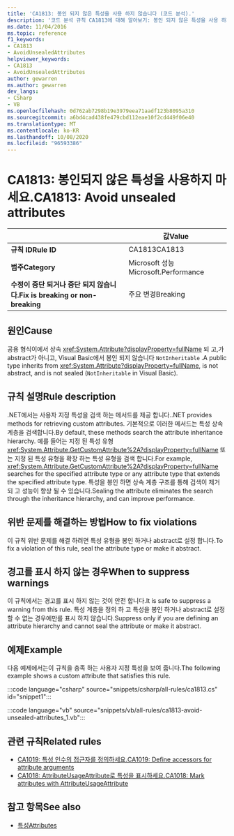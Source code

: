 ```yaml
---
title: 'CA1813: 봉인 되지 않은 특성을 사용 하지 않습니다 (코드 분석).'
description: '코드 분석 규칙 CA1813에 대해 알아보기: 봉인 되지 않은 특성을 사용 하지 않습니다.'
ms.date: 11/04/2016
ms.topic: reference
f1_keywords:
- CA1813
- AvoidUnsealedAttributes
helpviewer_keywords:
- CA1813
- AvoidUnsealedAttributes
author: gewarren
ms.author: gewarren
dev_langs:
- CSharp
- VB
ms.openlocfilehash: 0d762ab7298b19e3979eea71aadf123b8095a310
ms.sourcegitcommit: a6bd4cad438fe479cbd112eae10f2cd449f06e40
ms.translationtype: MT
ms.contentlocale: ko-KR
ms.lasthandoff: 10/08/2020
ms.locfileid: "96593386"
---
```

# <a name="ca1813-avoid-unsealed-attributes"></a><span data-ttu-id="15973-103">CA1813: 봉인되지 않은 특성을 사용하지 마세요.</span><span class="sxs-lookup"><span data-stu-id="15973-103">CA1813: Avoid unsealed attributes</span></span>

| | <span data-ttu-id="15973-104">값</span><span class="sxs-lookup"><span data-stu-id="15973-104">Value</span></span> |
|-|-|
| <span data-ttu-id="15973-105">**규칙 ID**</span><span class="sxs-lookup"><span data-stu-id="15973-105">**Rule ID**</span></span> |<span data-ttu-id="15973-106">CA1813</span><span class="sxs-lookup"><span data-stu-id="15973-106">CA1813</span></span>|
| <span data-ttu-id="15973-107">**범주**</span><span class="sxs-lookup"><span data-stu-id="15973-107">**Category**</span></span> |<span data-ttu-id="15973-108">Microsoft 성능</span><span class="sxs-lookup"><span data-stu-id="15973-108">Microsoft.Performance</span></span>|
| <span data-ttu-id="15973-109">**수정이 중단 되거나 중단 되지 않습니다.**</span><span class="sxs-lookup"><span data-stu-id="15973-109">**Fix is breaking or non-breaking**</span></span> |<span data-ttu-id="15973-110">주요 변경</span><span class="sxs-lookup"><span data-stu-id="15973-110">Breaking</span></span>|

## <a name="cause"></a><span data-ttu-id="15973-111">원인</span><span class="sxs-lookup"><span data-stu-id="15973-111">Cause</span></span>

<span data-ttu-id="15973-112">공용 형식이에서 상속 <xref:System.Attribute?displayProperty=fullName> 되 고,가 abstract가 아니고, Visual Basic에서 봉인 되지 않습니다 `NotInheritable` .</span><span class="sxs-lookup"><span data-stu-id="15973-112">A public type inherits from <xref:System.Attribute?displayProperty=fullName>, is not abstract, and is not sealed (`NotInheritable` in Visual Basic).</span></span>

## <a name="rule-description"></a><span data-ttu-id="15973-113">규칙 설명</span><span class="sxs-lookup"><span data-stu-id="15973-113">Rule description</span></span>

<span data-ttu-id="15973-114">.NET에서는 사용자 지정 특성을 검색 하는 메서드를 제공 합니다.</span><span class="sxs-lookup"><span data-stu-id="15973-114">.NET provides methods for retrieving custom attributes.</span></span> <span data-ttu-id="15973-115">기본적으로 이러한 메서드는 특성 상속 계층을 검색합니다.</span><span class="sxs-lookup"><span data-stu-id="15973-115">By default, these methods search the attribute inheritance hierarchy.</span></span> <span data-ttu-id="15973-116">예를 들어는 지정 된 특성 유형 <xref:System.Attribute.GetCustomAttribute%2A?displayProperty=fullName> 또는 지정 된 특성 유형을 확장 하는 특성 유형을 검색 합니다.</span><span class="sxs-lookup"><span data-stu-id="15973-116">For example, <xref:System.Attribute.GetCustomAttribute%2A?displayProperty=fullName> searches for the specified attribute type or any attribute type that extends the specified attribute type.</span></span> <span data-ttu-id="15973-117">특성을 봉인 하면 상속 계층 구조를 통해 검색이 제거 되 고 성능이 향상 될 수 있습니다.</span><span class="sxs-lookup"><span data-stu-id="15973-117">Sealing the attribute eliminates the search through the inheritance hierarchy, and can improve performance.</span></span>

## <a name="how-to-fix-violations"></a><span data-ttu-id="15973-118">위반 문제를 해결하는 방법</span><span class="sxs-lookup"><span data-stu-id="15973-118">How to fix violations</span></span>

<span data-ttu-id="15973-119">이 규칙 위반 문제를 해결 하려면 특성 유형을 봉인 하거나 abstract로 설정 합니다.</span><span class="sxs-lookup"><span data-stu-id="15973-119">To fix a violation of this rule, seal the attribute type or make it abstract.</span></span>

## <a name="when-to-suppress-warnings"></a><span data-ttu-id="15973-120">경고를 표시 하지 않는 경우</span><span class="sxs-lookup"><span data-stu-id="15973-120">When to suppress warnings</span></span>

<span data-ttu-id="15973-121">이 규칙에서는 경고를 표시 하지 않는 것이 안전 합니다.</span><span class="sxs-lookup"><span data-stu-id="15973-121">It is safe to suppress a warning from this rule.</span></span> <span data-ttu-id="15973-122">특성 계층을 정의 하 고 특성을 봉인 하거나 abstract로 설정할 수 없는 경우에만를 표시 하지 않습니다.</span><span class="sxs-lookup"><span data-stu-id="15973-122">Suppress only if you are defining an attribute hierarchy and cannot seal the attribute or make it abstract.</span></span>

## <a name="example"></a><span data-ttu-id="15973-123">예제</span><span class="sxs-lookup"><span data-stu-id="15973-123">Example</span></span>

<span data-ttu-id="15973-124">다음 예제에서는이 규칙을 충족 하는 사용자 지정 특성을 보여 줍니다.</span><span class="sxs-lookup"><span data-stu-id="15973-124">The following example shows a custom attribute that satisfies this rule.</span></span>

:::code language="csharp" source="snippets/csharp/all-rules/ca1813.cs" id="snippet1":::

:::code language="vb" source="snippets/vb/all-rules/ca1813-avoid-unsealed-attributes_1.vb":::

## <a name="related-rules"></a><span data-ttu-id="15973-125">관련 규칙</span><span class="sxs-lookup"><span data-stu-id="15973-125">Related rules</span></span>

- [<span data-ttu-id="15973-126">CA1019: 특성 인수의 접근자를 정의하세요.</span><span class="sxs-lookup"><span data-stu-id="15973-126">CA1019: Define accessors for attribute arguments</span></span>](ca1019.md)
- [<span data-ttu-id="15973-127">CA1018: AttributeUsageAttribute로 특성을 표시하세요.</span><span class="sxs-lookup"><span data-stu-id="15973-127">CA1018: Mark attributes with AttributeUsageAttribute</span></span>](ca1018.md)

## <a name="see-also"></a><span data-ttu-id="15973-128">참고 항목</span><span class="sxs-lookup"><span data-stu-id="15973-128">See also</span></span>

- [<span data-ttu-id="15973-129">특성</span><span class="sxs-lookup"><span data-stu-id="15973-129">Attributes</span></span>](../../../standard/design-guidelines/attributes.md)
